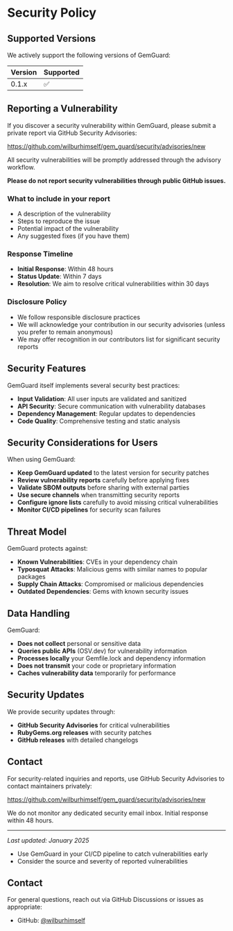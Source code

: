 # Security Policy

## Supported Versions

We actively support the following versions of GemGuard:

| Version | Supported          |
| ------- | ------------------ |
| 0.1.x   | :white_check_mark: |

## Reporting a Vulnerability

If you discover a security vulnerability within GemGuard, please submit a private report via GitHub Security Advisories:

https://github.com/wilburhimself/gem_guard/security/advisories/new

All security vulnerabilities will be promptly addressed through the advisory workflow.

**Please do not report security vulnerabilities through public GitHub issues.**

### What to include in your report

- A description of the vulnerability
- Steps to reproduce the issue
- Potential impact of the vulnerability
- Any suggested fixes (if you have them)

### Response Timeline

- **Initial Response**: Within 48 hours
- **Status Update**: Within 7 days
- **Resolution**: We aim to resolve critical vulnerabilities within 30 days

### Disclosure Policy

- We follow responsible disclosure practices
- We will acknowledge your contribution in our security advisories (unless you prefer to remain anonymous)
- We may offer recognition in our contributors list for significant security reports

## Security Features

GemGuard itself implements several security best practices:

- **Input Validation**: All user inputs are validated and sanitized
- **API Security**: Secure communication with vulnerability databases
- **Dependency Management**: Regular updates to dependencies
- **Code Quality**: Comprehensive testing and static analysis

## Security Considerations for Users

When using GemGuard:

- **Keep GemGuard updated** to the latest version for security patches
- **Review vulnerability reports** carefully before applying fixes
- **Validate SBOM outputs** before sharing with external parties
- **Use secure channels** when transmitting security reports
- **Configure ignore lists** carefully to avoid missing critical vulnerabilities
- **Monitor CI/CD pipelines** for security scan failures

## Threat Model

GemGuard protects against:

- **Known Vulnerabilities**: CVEs in your dependency chain
- **Typosquat Attacks**: Malicious gems with similar names to popular packages
- **Supply Chain Attacks**: Compromised or malicious dependencies
- **Outdated Dependencies**: Gems with known security issues

## Data Handling

GemGuard:

- **Does not collect** personal or sensitive data
- **Queries public APIs** (OSV.dev) for vulnerability information
- **Processes locally** your Gemfile.lock and dependency information
- **Does not transmit** your code or proprietary information
- **Caches vulnerability data** temporarily for performance

## Security Updates

We provide security updates through:

- **GitHub Security Advisories** for critical vulnerabilities
- **RubyGems.org releases** with security patches
- **GitHub releases** with detailed changelogs

## Contact

For security-related inquiries and reports, use GitHub Security Advisories to contact maintainers privately:

https://github.com/wilburhimself/gem_guard/security/advisories/new

We do not monitor any dedicated security email inbox. Initial response within 48 hours.

---

*Last updated: January 2025*
- Use GemGuard in your CI/CD pipeline to catch vulnerabilities early
- Consider the source and severity of reported vulnerabilities

## Contact

For general questions, reach out via GitHub Discussions or issues as appropriate:
- GitHub: [@wilburhimself](https://github.com/wilburhimself)
